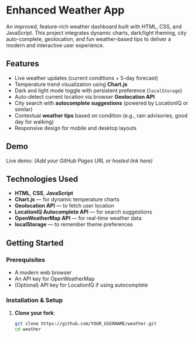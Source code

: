 # Enhanced Weather App

An improved, feature-rich weather dashboard built with HTML, CSS, and JavaScript. This project integrates dynamic charts, dark/light theming, city auto-complete, geolocation, and fun weather-based tips to deliver a modern and interactive user experience.

##  Features

- Live weather updates (current conditions + 5-day forecast)
- Temperature trend visualization using **Chart.js**
- Dark and light mode toggle with persistent preference (`localStorage`)
- Auto-detect current location via browser **Geolocation API**
- City search with **autocomplete suggestions** (powered by LocationIQ or similar)
- Contextual **weather tips** based on condition (e.g., rain advisories, good day for walking)
- Responsive design for mobile and desktop layouts

##  Demo

Live demo: *(Add your GitHub Pages URL or hosted link here)*

##  Technologies Used

- **HTML**, **CSS**, **JavaScript**  
- **Chart.js** — for dynamic temperature charts  
- **Geolocation API** — to fetch user location  
- **LocationIQ Autocomplete API** — for search suggestions  
- **OpenWeatherMap API** — for real-time weather data  
- **localStorage** — to remember theme preferences

##  Getting Started

### Prerequisites

- A modern web browser
- An API key for OpenWeatherMap
- (Optional) API key for LocationIQ if using autocomplete

### Installation & Setup

1. **Clone your fork**:

   ```bash
   git clone https://github.com/YOUR_USERNAME/weather.git
   cd weather
